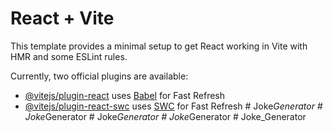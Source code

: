 # React + Vite

This template provides a minimal setup to get React working in Vite with HMR and some ESLint rules.

Currently, two official plugins are available:

- [@vitejs/plugin-react](https://github.com/vitejs/vite-plugin-react/blob/main/packages/plugin-react/README.md) uses [Babel](https://babeljs.io/) for Fast Refresh
- [@vitejs/plugin-react-swc](https://github.com/vitejs/vite-plugin-react-swc) uses [SWC](https://swc.rs/) for Fast Refresh
#   J o k e _ G e n e r a t o r  
 #   J o k e _ G e n e r a t o r  
 #   J o k e _ G e n e r a t o r  
 #   J o k e _ G e n e r a t o r  
 #   J o k e _ G e n e r a t o r  
 